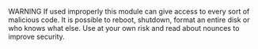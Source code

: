 WARNING
If used improperly this module can give access to every sort of malicious code. It is possible to reboot, shutdown, format an entire disk or who knows what else. Use at your own risk and read about nounces to improve security.
